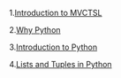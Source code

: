 1.[Introduction to MVCTSL](https://github.com/jhashuva/MVCTS/blob/master/intro_to_mvctsl.md)

2.[Why Python](https://jhashuva.github.io/MVCTS/why_python.md)

3.[Introduction to Python](./intro_to_python.md)

4.[Lists and Tuples in Python](./lists_tuples.md)

